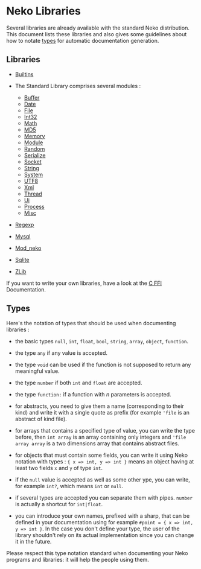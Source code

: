# Neko Libraries

Several libraries are already available with the standard Neko distribution. This document lists these libraries and also gives some guidelines about how to notate [types](#types) for automatic documentation generation.



## Libraries

- [Builtins](/doc/view/builtins)

- The Standard Library comprises several modules :

	- [Buffer](/doc/view/buffer)
	- [Date](/doc/view/date)
	- [File](/doc/view/file)
	- [Int32](/doc/view/int32)
	- [Math](/doc/view/math)
	- [MD5](/doc/view/md5)
	- [Memory](/doc/view/memory)
	- [Module](/doc/view/module)
	- [Random](/doc/view/random)
	- [Serialize](/doc/view/serialize)
	- [Socket](/doc/view/socket)
	- [String](/doc/view/string)
	- [System](/doc/view/sys)
	- [UTF8](/doc/view/utf8)
	- [Xml](/doc/view/xml)
	- [Thread](/doc/view/thread)
	- [Ui](/doc/view/ui)
	- [Process](/doc/view/process)
	- [Misc](/doc/view/misc)

- [Regexp](/doc/view/regexp)

- [Mysql](/doc/view/mysql)

- [Mod_neko](/doc/view/cgi)

- [Sqlite](/doc/view/sqlite)

- [ZLib](/doc/view/zlib)

If you want to write your own libraries, have a look at the [C FFI](/ffi) Documentation.



## Types

Here's the notation of types that should be used when documenting libraries :



- the basic types `null`, `int`, `float`, `bool`, `string`, `array`, `object`, `function`.

- the type `any` if any value is accepted.

- the type `void` can be used if the function is not supposed to return any meaningful value.

- the type `number` if both `int` and `float` are accepted.

- the type `function:` if a function with *n* parameters is accepted.

- for abstracts, you need to give them a name (corresponding to their kind) and write it with a single quote as prefix (for example `'file` is an abstract of kind file).

- for arrays that contains a specified type of value, you can write the type before, then `int array` is an array containing only integers and `'file array array` is a two dimensions array that contains abstract files.

- for objects that must contain some fields, you can write it using Neko notation with types : `{ x => int, y => int }` means an object having at least two fields `x` and `y` of type `int`.

- if the `null` value is accepted as well as some other ype, you can write, for example `int?`, which means `int` or `null`.

- if several types are accepted you can separate them with pipes. `number` is actually a shortcut for `int|float`.

- you can introduce your own names, prefixed with a sharp, that can be defined in your documentation using for example `#point = { x => int, y => int }`. In the case you don't define your type, the user of the library shouldn't rely on its actual implementation since you can change it in the future.

Please respect this type notation standard when documenting your Neko programs and libraries: it will help the people using them.
